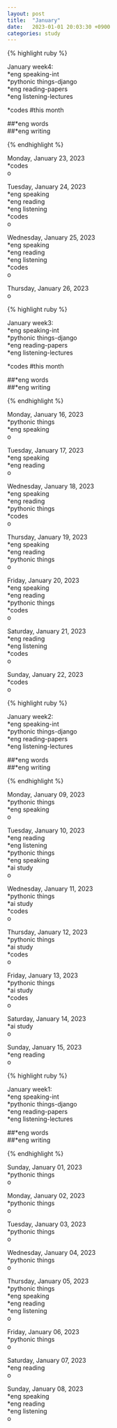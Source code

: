 ```yaml
---
layout: post
title:  "January"
date:   2023-01-01 20:03:30 +0900
categories: study
---
```








{% highlight ruby %}


January week4:  
*eng speaking-int    
*pythonic things-django    
*eng reading-papers   
*eng listening-lectures      

*codes  #this month


##*eng words  
##*eng writing  



{% endhighlight %}  



Monday, January 23, 2023       
*codes   
o  


Tuesday, January 24, 2023  
*eng speaking  
*eng reading  
*eng listening   
*codes    
o  


Wednesday, January 25, 2023  
*eng speaking  
*eng reading  
*eng listening   
*codes  
o  


Thursday, January 26, 2023  
o  




{% highlight ruby %}


January week3:  
*eng speaking-int    
*pythonic things-django    
*eng reading-papers   
*eng listening-lectures      

*codes  #this month


##*eng words  
##*eng writing  



{% endhighlight %}  



Monday, January 16, 2023    
*pythonic things   
*eng speaking  
o  


Tuesday, January 17, 2023  
*eng speaking  
*eng reading  
o  


Wednesday, January 18, 2023  
*eng speaking  
*eng reading  
*pythonic things  
*codes  
o  


Thursday, January 19, 2023  
*eng speaking  
*eng reading  
*pythonic things  
o  


Friday, January 20, 2023  
*eng speaking  
*eng reading  
*pythonic things  
*codes  
o  


Saturday, January 21, 2023  
*eng reading  
*eng listening  
*codes  
o  


Sunday, January 22, 2023  
*codes  
o  



{% highlight ruby %}


January week2:  
*eng speaking-int    
*pythonic things-django    
*eng reading-papers   
*eng listening-lectures      


##*eng words  
##*eng writing  



{% endhighlight %}  



Monday, January 09, 2023    
*pythonic things   
*eng speaking  
o  


Tuesday, January 10, 2023  
*eng reading  
*eng listening  
*pythonic things  
*eng speaking  
*ai study  
o  


Wednesday, January 11, 2023  
*pythonic things  
*ai study  
*codes  
o  


Thursday, January 12, 2023  
*pythonic things  
*ai study  
*codes  
o  


Friday, January 13, 2023  
*pythonic things  
*ai study  
*codes  
o  


Saturday, January 14, 2023  
*ai study  
o  


Sunday, January 15, 2023  
*eng reading  
o  







{% highlight ruby %}


January week1:  
*eng speaking-int    
*pythonic things-django    
*eng reading-papers   
*eng listening-lectures      


##*eng words  
##*eng writing  



{% endhighlight %}  



Sunday, January 01, 2023    
*pythonic things   
o  



Monday, January 02, 2023    
*pythonic things   
o  



Tuesday, January 03, 2023    
*pythonic things   
o  


Wednesday, January 04, 2023    
*pythonic things   
o  


Thursday, January 05, 2023    
*pythonic things   
*eng speaking  
*eng reading  
*eng listening  
o  


Friday, January 06, 2023  
*pythonic things  
o  


Saturday, January 07, 2023  
*eng reading  
o  


Sunday, January 08, 2023  
*eng speaking  
*eng reading  
*eng listening  
o  


